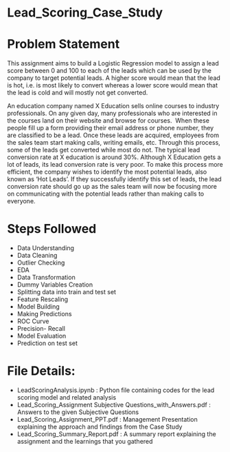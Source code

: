 # Lead_Scoring_Case_Study

# Problem Statement

This assignment aims to build a Logistic Regression model to assign a lead score between 0 and 100 to each of the leads which can be used by the company to target potential leads. A higher score would mean that the lead is hot, i.e. is most likely to convert whereas a lower score would mean that the lead is cold and will mostly not get converted.


An education company named X Education sells online courses to industry professionals. On any given day, many professionals who are interested in the courses land on their website and browse for courses. 
When these people fill up a form providing their email address or phone number, they are classified to be a lead. Once these leads are acquired, employees from the sales team start making calls, writing emails, etc. Through this process, some of the leads get converted while most do not. 
The typical lead conversion rate at X education is around 30%. Although X Education gets a lot of leads, its lead conversion rate is very poor. 
To make this process more efficient, the company wishes to identify the most potential leads, also known as ‘Hot Leads’. If they successfully identify this set of leads, the lead conversion rate should go up as the sales team will now be focusing more on communicating with the potential leads rather than making calls to everyone. 


# Steps Followed

* Data Understanding
* Data Cleaning
* Outlier Checking
* EDA
* Data Transformation
* Dummy Variables Creation
* Splitting data into train and test set
* Feature Rescaling
* Model Building
* Making Predictions
* ROC Curve
* Precision- Recall
* Model Evaluation
* Prediction on test set


# File Details:

* LeadScoringAnalysis.ipynb : Python file containing codes for the lead scoring model and related analysis
* Lead_Scoring_Assignment Subjective Questions_with_Answers.pdf : Answers to the given Subjective Questions
* Lead_Scoring_Assignment_PPT.pdf : Management Presentation explaining the approach and findings from the Case Study
* Lead_Scoring_Summary_Report.pdf : A summary report explaining the assignment and the learnings that you gathered


